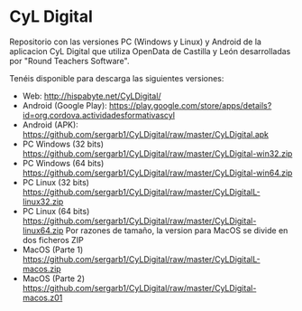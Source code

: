 # CyL Digital
Repositorio con las versiones PC (Windows y Linux) y Android de la aplicacion CyL Digital que utiliza OpenData de Castilla y León desarrolladas por "Round Teachers Software".

Tenéis disponible para descarga las siguientes versiones:
- Web: http://hispabyte.net/CyLDigital/
- Android (Google Play): https://play.google.com/store/apps/details?id=org.cordova.actividadesformativascyl
- Android (APK): https://github.com/sergarb1/CyLDigital/raw/master/CyLDigital.apk
- PC Windows (32 bits) https://github.com/sergarb1/CyLDigital/raw/master/CyLDigital-win32.zip
- PC Windows (64 bits) https://github.com/sergarb1/CyLDigital/raw/master/CyLDigital-win64.zip
- PC Linux (32 bits) https://github.com/sergarb1/CyLDigital/raw/master/CyLDigitalL-linux32.zip
- PC Linux (64 bits) https://github.com/sergarb1/CyLDigital/raw/master/CyLDigital-linux64.zip
Por razones de tamaño, la version para MacOS se divide en dos ficheros ZIP
- MacOS (Parte 1) https://github.com/sergarb1/CyLDigital/raw/master/CyLDigitalL-macos.zip
- MacOS (Parte 2) https://github.com/sergarb1/CyLDigital/raw/master/CyLDigital-macos.z01


     
